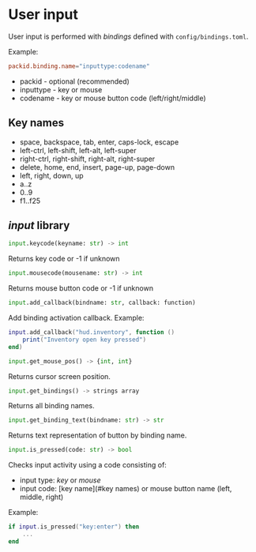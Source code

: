 # User input

User input is performed with *bindings* defined with `config/bindings.toml`.

Example:

```toml
packid.binding.name="inputtype:codename"
```

- packid - optional (recommended)
- inputtype - key or mouse
- codename - key or mouse button code (left/right/middle)

## Key names

- space, backspace, tab, enter, caps-lock, escape
- left-ctrl, left-shift, left-alt, left-super
- right-ctrl, right-shift, right-alt, right-super
- delete, home, end, insert, page-up, page-down
- left, right, down, up
- a..z
- 0..9
- f1..f25

## *input* library

```python
input.keycode(keyname: str) -> int
```

Returns key code or -1 if unknown

```python
input.mousecode(mousename: str) -> int
```

Returns mouse button code or -1 if unknown

```python
input.add_callback(bindname: str, callback: function)
```

Add binding activation callback. Example:
```lua
input.add_callback("hud.inventory", function ()
	print("Inventory open key pressed")
end)
```

```python
input.get_mouse_pos() -> {int, int}
```

Returns cursor screen position.

```python
input.get_bindings() -> strings array
```

Returns all binding names.

```python
input.get_binding_text(bindname: str) -> str
```

Returns text representation of button by binding name.

```python
input.is_pressed(code: str) -> bool
```

Checks input activity using a code consisting of:
- input type: *key* or *mouse*
- input code: [key name](#key names) or mouse button name (left, middle, right)

Example:
```lua
if input.is_pressed("key:enter") then
    ...
end
```
